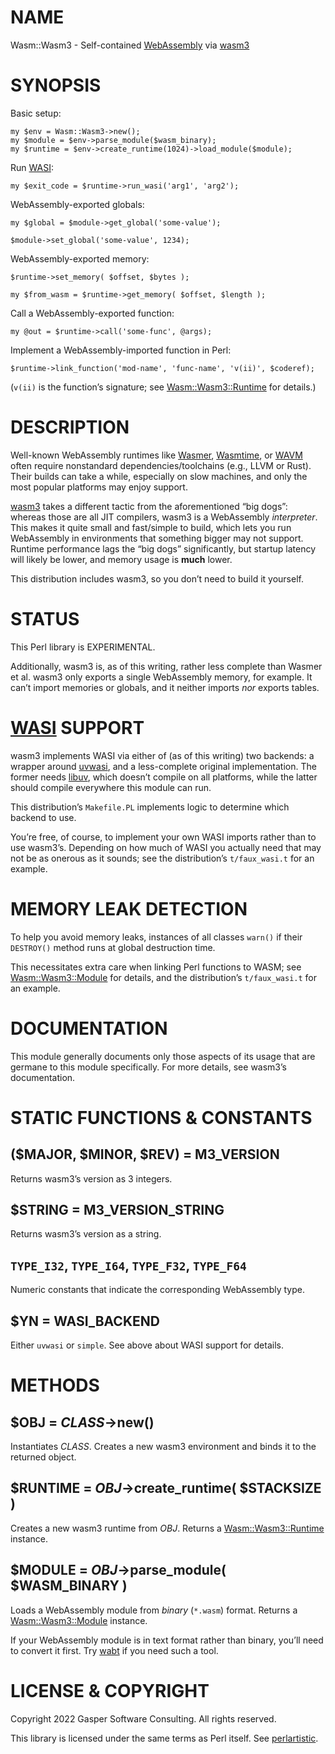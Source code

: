 # NAME

Wasm::Wasm3 - Self-contained [WebAssembly](https://webassembly.org/) via [wasm3](https://github.com/wasm3/wasm3)

# SYNOPSIS

Basic setup:

    my $env = Wasm::Wasm3->new();
    my $module = $env->parse_module($wasm_binary);
    my $runtime = $env->create_runtime(1024)->load_module($module);

Run [WASI](https://wasi.dev):

    my $exit_code = $runtime->run_wasi('arg1', 'arg2');

WebAssembly-exported globals:

    my $global = $module->get_global('some-value');

    $module->set_global('some-value', 1234);

WebAssembly-exported memory:

    $runtime->set_memory( $offset, $bytes );

    my $from_wasm = $runtime->get_memory( $offset, $length );

Call a WebAssembly-exported function:

    my @out = $runtime->call('some-func', @args);

Implement a WebAssembly-imported function in Perl:

    $runtime->link_function('mod-name', 'func-name', 'v(ii)', $coderef);

(`v(ii)` is the function’s signature; see [Wasm::Wasm3::Runtime](https://metacpan.org/pod/Wasm%3A%3AWasm3%3A%3ARuntime) for
details.)

# DESCRIPTION

Well-known WebAssembly runtimes like [Wasmer](https://wasmer.io),
[Wasmtime](https://wasmtime.dev), or [WAVM](https://github.com/wavm/wavm)
often require nonstandard dependencies/toolchains (e.g., LLVM or Rust).
Their builds can take a while, especially on slow machines, and only
the most popular platforms may enjoy support.

[wasm3](https://github.com/wasm3/wasm3) takes a different tactic from
the aforementioned “big dogs”: whereas those are all JIT compilers,
wasm3 is a WebAssembly _interpreter_. This makes it quite small and
fast/simple to build, which lets you run WebAssembly in environments
that something bigger may not support. Runtime performance lags the
“big dogs” significantly, but startup latency will likely be lower, and
memory usage is **much** lower.

This distribution includes wasm3, so you don’t need to build it yourself.

# STATUS

This Perl library is EXPERIMENTAL.

Additionally, wasm3 is, as of this writing, rather less complete than
Wasmer et al. wasm3 only exports a single WebAssembly memory, for
example. It can’t import memories or globals, and it neither imports
_nor_ exports tables.

# [WASI](https://wasi.dev) SUPPORT

wasm3 implements WASI via either of (as of this writing) two backends:
a wrapper around [uvwasi](https://github.com/nodejs/uvwasi), and a
less-complete original implementation. The former needs
[libuv](https://libuv.org), which doesn’t compile on all platforms,
while the latter should compile everywhere this module can run.

This distribution’s `Makefile.PL` implements logic to determine which
backend to use.

You’re free, of course, to implement your own WASI imports rather than to
use wasm3’s. Depending on how much of WASI you actually need that may not
be as onerous as it sounds; see the distribution’s `t/faux_wasi.t` for an
example.

# MEMORY LEAK DETECTION

To help you avoid memory leaks, instances of all classes `warn()`
if their `DESTROY()` method runs at global destruction time.

This necessitates extra care when linking Perl functions to WASM;
see [Wasm::Wasm3::Module](https://metacpan.org/pod/Wasm%3A%3AWasm3%3A%3AModule) for details, and the distribution’s
`t/faux_wasi.t` for an example.

# DOCUMENTATION

This module generally documents only those aspects of its usage that
are germane to this module specifically. For more details, see
wasm3’s documentation.

# STATIC FUNCTIONS & CONSTANTS

## ($MAJOR, $MINOR, $REV) = M3\_VERSION

Returns wasm3’s version as 3 integers.

## $STRING = M3\_VERSION\_STRING

Returns wasm3’s version as a string.

## `TYPE_I32`, `TYPE_I64`, `TYPE_F32`, `TYPE_F64`

Numeric constants that indicate the corresponding WebAssembly type.

## $YN = WASI\_BACKEND

Either `uvwasi` or `simple`. See above about WASI support for
details.

# METHODS

## $OBJ = _CLASS_->new()

Instantiates _CLASS_.
Creates a new wasm3 environment and binds it to the returned object.

## $RUNTIME = _OBJ_->create\_runtime( $STACKSIZE )

Creates a new wasm3 runtime from _OBJ_.
Returns a [Wasm::Wasm3::Runtime](https://metacpan.org/pod/Wasm%3A%3AWasm3%3A%3ARuntime) instance.

## $MODULE = _OBJ_->parse\_module( $WASM\_BINARY )

Loads a WebAssembly module from _binary_ (`*.wasm`) format.
Returns a [Wasm::Wasm3::Module](https://metacpan.org/pod/Wasm%3A%3AWasm3%3A%3AModule) instance.

If your WebAssembly module is in text format rather than binary,
you’ll need to convert it first. Try
[wabt](https://github.com/webassembly/wabt) if you need such a tool.

# LICENSE & COPYRIGHT

Copyright 2022 Gasper Software Consulting. All rights reserved.

This library is licensed under the same terms as Perl itself.
See [perlartistic](https://metacpan.org/pod/perlartistic).
